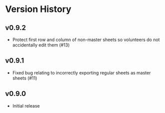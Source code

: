 # Version History

## v0.9.2

- Protect first row and column of non-master sheets so volunteers do not
  accidentally edit them (#13)

## v0.9.1

- Fixed bug relating to incorrectly exporting regular sheets as master sheets
  (#11)

## v0.9.0

- Initial release
